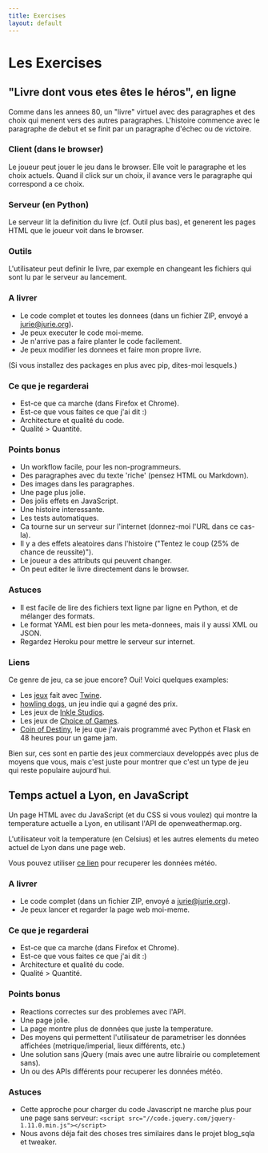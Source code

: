```yaml
---
title: Exercises
layout: default
---
```

# Les Exercises

## "Livre dont vous etes êtes le héros", en ligne

Comme dans les annees 80, un "livre" virtuel avec des paragraphes et des choix qui menent vers des autres paragraphes. L'histoire commence avec le paragraphe de debut et se finit par un paragraphe d'échec ou de victoire.

### Client (dans le browser)

Le joueur peut jouer le jeu dans le browser. Elle voit le paragraphe et les choix actuels. Quand il click sur un choix, il avance vers le paragraphe qui correspond a ce choix.

### Serveur (en Python)

Le serveur lit la definition du livre (cf. Outil plus bas), et generent les pages HTML que le joueur voit dans le browser.

### Outils

L'utilisateur peut definir le livre, par exemple en changeant les fichiers qui sont lu par le serveur au lancement.

### A livrer

- Le code complet et toutes les donnees (dans un fichier ZIP, envoyé a jurie@jurie.org).
- Je peux executer le code moi-meme.
- Je n'arrive pas a faire planter le code facilement.
- Je peux modifier les donnees et faire mon propre livre.

(Si vous installez des packages en plus avec pip, dites-moi lesquels.)

### Ce que je regarderai

- Est-ce que ca marche (dans Firefox et Chrome).
- Est-ce que vous faites ce que j'ai dit :)
- Architecture et qualité du code.
- Qualité > Quantité.

### Points bonus

- Un workflow facile, pour les non-programmeurs.
- Des paragraphes avec du texte 'riche' (pensez HTML ou Markdown).
- Des images dans les paragraphes.
- Une page plus jolie.
- Des jolis effets en JavaScript.
- Une histoire interessante.
- Les tests automatiques.
- Ca tourne sur un serveur sur l'internet (donnez-moi l'URL dans ce cas-la).
- Il y a des effets aleatoires dans l'histoire ("Tentez le coup (25% de chance de reussite)").
- Le joueur a des attributs qui peuvent changer.
- On peut editer le livre directement dans le browser.

### Astuces

- Il est facile de lire des fichiers text ligne par ligne en Python, et de mélanger des formats.
- Le format YAML est bien pour les meta-donnees, mais il y aussi XML ou JSON.
- Regardez Heroku pour mettre le serveur sur internet.

### Liens

Ce genre de jeu, ca se joue encore? Oui! Voici quelques examples:

- Les [jeux](http://twinehub.weebly.com/) fait avec [Twine](http://twinery.org/).
- [howling dogs](http://aliendovecote.com/uploads/twine/howlingdogs/howlingdogs.html), un jeu indie qui a gagné des prix.
- Les jeux de [Inkle Studios](http://www.inklestudios.com/).
- Les jeux de [Choice of Games](https://www.choiceofgames.com/).
- [Coin of Destiny](http://molyjam12.herokuapp.com), le jeu que j'avais programmé avec Python et Flask en 48 heures pour un game jam.

Bien sur, ces sont en partie des jeux commerciaux developpés avec plus de moyens que vous, mais c'est juste pour montrer que c'est un type de jeu qui reste populaire aujourd'hui.

## Temps actuel a Lyon, en JavaScript

Un page HTML avec du JavaScript (et du CSS si vous voulez) qui montre la temperature actuelle a Lyon, en utilisant l'API de openweathermap.org.

L'utilisateur voit la temperature (en Celsius) et les autres elements du meteo actuel de Lyon dans une page web.

Vous pouvez utiliser [ce lien](http://api.openweathermap.org/data/2.5/find?q=Lyon,fr&units=metric) pour recuperer les données météo.

### A livrer

- Le code complet (dans un fichier ZIP, envoyé a jurie@jurie.org).
- Je peux lancer et regarder la page web moi-meme.

### Ce que je regarderai

- Est-ce que ca marche (dans Firefox et Chrome).
- Est-ce que vous faites ce que j'ai dit :)
- Architecture et qualité du code.
- Qualité > Quantité.

### Points bonus

- Reactions correctes sur des problemes avec l'API.
- Une page jolie.
- La page montre plus de données que juste la temperature.
- Des moyens qui permettent l'utilisateur de parametriser les données affichées (metrique/imperial, lieux différents, etc.)
- Une solution sans jQuery (mais avec une autre librairie ou completement sans).
- Un ou des APIs différents pour recuperer les données météo.

### Astuces

- Cette approche pour charger du code Javascript ne marche plus pour une page sans serveur:
```<script src="//code.jquery.com/jquery-1.11.0.min.js"></script>```
- Nous avons déja fait des choses tres similaires dans le projet blog_sqla et tweaker.
